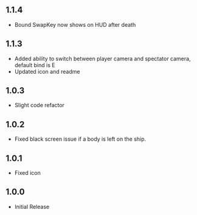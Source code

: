 ## 1.1.4
- Bound SwapKey now shows on HUD after death
## 1.1.3
- Added ability to switch between player camera and spectator camera, default bind is E
- Updated icon and readme
## 1.0.3
- Slight code refactor
## 1.0.2
- Fixed black screen issue if a body is left on the ship.
## 1.0.1
- Fixed icon
## 1.0.0
- Initial Release